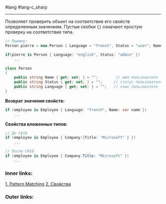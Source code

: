 #lang #lang-c_sharp

---
Позволяет проверить объект на соответствие его свойств определенным значениям.
Пустые скобки `{}` означают простую проверку на соответствие типа.

```csharp
// Пример:
Person pierre = new Person { Language = "french", Status = "user", Name = "Pierre" };

if(pierre is Person { Language: "english", Status: "admin" })
	...

class Person
{
    public string Name { get; set; } = "";        // имя пользователя
    public string Status { get; set; } = "";     // статус пользователя
    public string Language { get; set; } = "";   // язык пользователя
}
```

**Возврат значения свойств:**

```csharp
if (employee is Employee { Language: "french", Name: var name }) 
	...
```

**Свойства вложенных типов:**

```csharp
// До C#10
if (employee is Employee { Company:{Title: "Microsoft" } })
	...

// После C#10
if (employee is Employee { Company.Title: "Microsoft" })
	...
```

### Inner links:
[1. Pattern Matching](1.%20Lang/C-sharp/0.%20Введение/1.%20Типы%20данных/Pattern%20Matching/1.%20Pattern%20Matching.md)
[2. Свойства](1.%20Lang/C-sharp/0.%20Введение/2.%20Классовые%20механизмы/2.%20Свойства.md)

### Outer links: